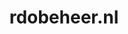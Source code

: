---
layout: post
title:  "rdobeheer.nl"
internal_url:  "/dutchgov/rdobeheer.nl.html"
subdomains_count: 69
all_subdomains_count: 88
urls_count: 68
ssl_rank: 0
http_rank: 61.352941176471
url_link: /data/rdobeheer.nl/urls.txt
all_subdomains_link: /data/rdobeheer.nl/all_subdomains.txt
subdomains_link: /data/rdobeheer.nl/subdomains.txt
categories: dutchgov
---
